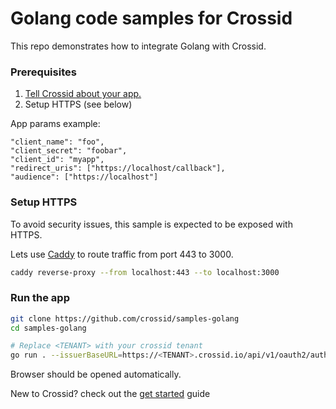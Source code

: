 # Golang code samples for Crossid

This repo demonstrates how to integrate Golang with Crossid.

### Prerequisites

1. [Tell Crossid about your app.](http://localhost:3000/docs/guides/get-started/add-app)
1. Setup HTTPS (see below)

App params example:

```
"client_name": "foo",
"client_secret": "foobar",
"client_id": "myapp",
"redirect_uris": ["https://localhost/callback"],
"audience": ["https://localhost"]
```

### Setup HTTPS

To avoid security issues, this sample is expected to be exposed with HTTPS.

Lets use [Caddy](https://caddyserver.com/) to route traffic from port 443 to 3000.

```bash
caddy reverse-proxy --from localhost:443 --to localhost:3000
```

### Run the app

```bash
git clone https://github.com/crossid/samples-golang
cd samples-golang

# Replace <TENANT> with your crossid tenant
go run . --issuerBaseURL=https://<TENANT>.crossid.io/api/v1/oauth2/authorization-servers/default --port 3005 --client-id myapp --client-secret foobar --audience https://localhost
```

Browser should be opened automatically.

New to Crossid? check out the [get started](https://developer.crossid.io/docs/guides/get-started) guide
